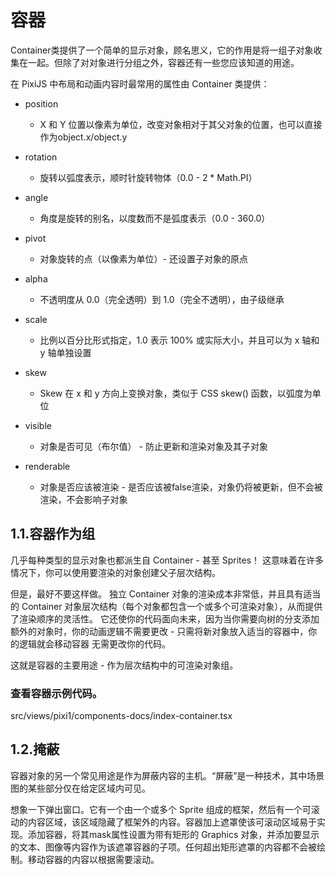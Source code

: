 # 容器
Container类提供了一个简单的显示对象，顾名思义，它的作用是将一组子对象收集在一起。但除了对对象进行分组之外，容器还有一些您应该知道的用途。

在 PixiJS 中布局和动画内容时最常用的属性由 Container 类提供：

- position
  -  X 和 Y 位置以像素为单位，改变对象相对于其父对象的位置，也可以直接作为object.x/object.y

- rotation
  - 旋转以弧度表示，顺时针旋转物体（0.0 - 2 * Math.PI）

- angle
  - 角度是旋转的别名，以度数而不是弧度表示（0.0 - 360.0）

- pivot
  - 对象旋转的点（以像素为单位）- 还设置子对象的原点

- alpha
  - 不透明度从 0.0（完全透明）到 1.0（完全不透明），由子级继承

- scale
  - 比例以百分比形式指定，1.0 表示 100% 或实际大小，并且可以为 x 轴和 y 轴单独设置

- skew
  - Skew 在 x 和 y 方向上变换对象，类似于 CSS skew() 函数，以弧度为单位

- visible
  - 对象是否可见（布尔值） - 防止更新和渲染对象及其子对象

- renderable
  - 对象是否应该被渲染 - 是否应该被false渲染，对象仍将被更新，但不会被渲染，不会影响子对象

## 1.1.容器作为组
几乎每种类型的显示对象也都派生自 Container - 甚至 Sprites！ 这意味着在许多情况下，你可以使用要渲染的对象创建父子层次结构。

但是，最好不要这样做。 独立 Container 对象的渲染成本非常低，并且具有适当的 Container 对象层次结构（每个对象都包含一个或多个可渲染对象），从而提供了渲染顺序的灵活性。 它还使你的代码面向未来，因为当你需要向树的分支添加额外的对象时，你的动画逻辑不需要更改 - 只需将新对象放入适当的容器中，你的逻辑就会移动容器 无需更改你的代码。

这就是容器的主要用途 - 作为层次结构中的可渲染对象组。


### 查看容器示例代码。
src/views/pixi1/components-docs/index-container.tsx

## 1.2.掩蔽
容器对象的另一个常见用途是作为屏蔽内容的主机。“屏蔽”是一种技术，其中场景图的某些部分仅在给定区域内可见。

想象一下弹出窗口。它有一个由一个或多个 Sprite 组成的框架，然后有一个可滚动的内容区域，该区域隐藏了框架外的内容。容器加上遮罩使该可滚动区域易于实现。添加容器，将其mask属性设置为带有矩形的 Graphics 对象，并添加要显示的文本、图像等内容作为该遮罩容器的子项。任何超出矩形遮罩的内容都不会被绘制。移动容器的内容以根据需要滚动。




